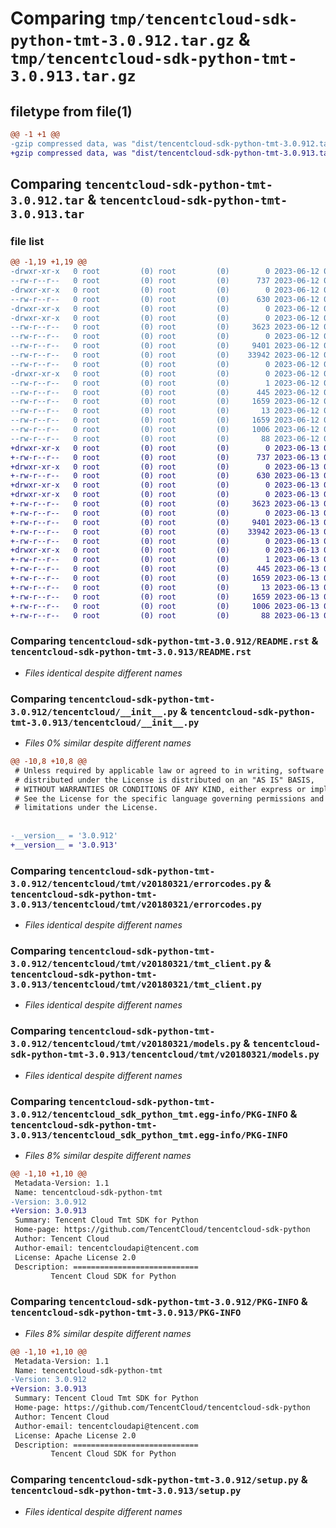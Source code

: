 # Comparing `tmp/tencentcloud-sdk-python-tmt-3.0.912.tar.gz` & `tmp/tencentcloud-sdk-python-tmt-3.0.913.tar.gz`

## filetype from file(1)

```diff
@@ -1 +1 @@
-gzip compressed data, was "dist/tencentcloud-sdk-python-tmt-3.0.912.tar", last modified: Mon Jun 12 03:14:53 2023, max compression
+gzip compressed data, was "dist/tencentcloud-sdk-python-tmt-3.0.913.tar", last modified: Tue Jun 13 02:27:54 2023, max compression
```

## Comparing `tencentcloud-sdk-python-tmt-3.0.912.tar` & `tencentcloud-sdk-python-tmt-3.0.913.tar`

### file list

```diff
@@ -1,19 +1,19 @@
-drwxr-xr-x   0 root         (0) root         (0)        0 2023-06-12 03:14:53.000000 tencentcloud-sdk-python-tmt-3.0.912/
--rw-r--r--   0 root         (0) root         (0)      737 2023-06-12 03:14:53.000000 tencentcloud-sdk-python-tmt-3.0.912/README.rst
-drwxr-xr-x   0 root         (0) root         (0)        0 2023-06-12 03:14:53.000000 tencentcloud-sdk-python-tmt-3.0.912/tencentcloud/
--rw-r--r--   0 root         (0) root         (0)      630 2023-06-12 03:14:53.000000 tencentcloud-sdk-python-tmt-3.0.912/tencentcloud/__init__.py
-drwxr-xr-x   0 root         (0) root         (0)        0 2023-06-12 03:14:53.000000 tencentcloud-sdk-python-tmt-3.0.912/tencentcloud/tmt/
-drwxr-xr-x   0 root         (0) root         (0)        0 2023-06-12 03:14:53.000000 tencentcloud-sdk-python-tmt-3.0.912/tencentcloud/tmt/v20180321/
--rw-r--r--   0 root         (0) root         (0)     3623 2023-06-12 03:14:53.000000 tencentcloud-sdk-python-tmt-3.0.912/tencentcloud/tmt/v20180321/errorcodes.py
--rw-r--r--   0 root         (0) root         (0)        0 2023-06-12 03:14:53.000000 tencentcloud-sdk-python-tmt-3.0.912/tencentcloud/tmt/v20180321/__init__.py
--rw-r--r--   0 root         (0) root         (0)     9401 2023-06-12 03:14:53.000000 tencentcloud-sdk-python-tmt-3.0.912/tencentcloud/tmt/v20180321/tmt_client.py
--rw-r--r--   0 root         (0) root         (0)    33942 2023-06-12 03:14:53.000000 tencentcloud-sdk-python-tmt-3.0.912/tencentcloud/tmt/v20180321/models.py
--rw-r--r--   0 root         (0) root         (0)        0 2023-06-12 03:14:53.000000 tencentcloud-sdk-python-tmt-3.0.912/tencentcloud/tmt/__init__.py
-drwxr-xr-x   0 root         (0) root         (0)        0 2023-06-12 03:14:53.000000 tencentcloud-sdk-python-tmt-3.0.912/tencentcloud_sdk_python_tmt.egg-info/
--rw-r--r--   0 root         (0) root         (0)        1 2023-06-12 03:14:53.000000 tencentcloud-sdk-python-tmt-3.0.912/tencentcloud_sdk_python_tmt.egg-info/dependency_links.txt
--rw-r--r--   0 root         (0) root         (0)      445 2023-06-12 03:14:53.000000 tencentcloud-sdk-python-tmt-3.0.912/tencentcloud_sdk_python_tmt.egg-info/SOURCES.txt
--rw-r--r--   0 root         (0) root         (0)     1659 2023-06-12 03:14:53.000000 tencentcloud-sdk-python-tmt-3.0.912/tencentcloud_sdk_python_tmt.egg-info/PKG-INFO
--rw-r--r--   0 root         (0) root         (0)       13 2023-06-12 03:14:53.000000 tencentcloud-sdk-python-tmt-3.0.912/tencentcloud_sdk_python_tmt.egg-info/top_level.txt
--rw-r--r--   0 root         (0) root         (0)     1659 2023-06-12 03:14:53.000000 tencentcloud-sdk-python-tmt-3.0.912/PKG-INFO
--rw-r--r--   0 root         (0) root         (0)     1006 2023-06-12 03:14:53.000000 tencentcloud-sdk-python-tmt-3.0.912/setup.py
--rw-r--r--   0 root         (0) root         (0)       88 2023-06-12 03:14:53.000000 tencentcloud-sdk-python-tmt-3.0.912/setup.cfg
+drwxr-xr-x   0 root         (0) root         (0)        0 2023-06-13 02:27:54.000000 tencentcloud-sdk-python-tmt-3.0.913/
+-rw-r--r--   0 root         (0) root         (0)      737 2023-06-13 02:27:54.000000 tencentcloud-sdk-python-tmt-3.0.913/README.rst
+drwxr-xr-x   0 root         (0) root         (0)        0 2023-06-13 02:27:54.000000 tencentcloud-sdk-python-tmt-3.0.913/tencentcloud/
+-rw-r--r--   0 root         (0) root         (0)      630 2023-06-13 02:27:54.000000 tencentcloud-sdk-python-tmt-3.0.913/tencentcloud/__init__.py
+drwxr-xr-x   0 root         (0) root         (0)        0 2023-06-13 02:27:54.000000 tencentcloud-sdk-python-tmt-3.0.913/tencentcloud/tmt/
+drwxr-xr-x   0 root         (0) root         (0)        0 2023-06-13 02:27:54.000000 tencentcloud-sdk-python-tmt-3.0.913/tencentcloud/tmt/v20180321/
+-rw-r--r--   0 root         (0) root         (0)     3623 2023-06-13 02:27:54.000000 tencentcloud-sdk-python-tmt-3.0.913/tencentcloud/tmt/v20180321/errorcodes.py
+-rw-r--r--   0 root         (0) root         (0)        0 2023-06-13 02:27:54.000000 tencentcloud-sdk-python-tmt-3.0.913/tencentcloud/tmt/v20180321/__init__.py
+-rw-r--r--   0 root         (0) root         (0)     9401 2023-06-13 02:27:54.000000 tencentcloud-sdk-python-tmt-3.0.913/tencentcloud/tmt/v20180321/tmt_client.py
+-rw-r--r--   0 root         (0) root         (0)    33942 2023-06-13 02:27:54.000000 tencentcloud-sdk-python-tmt-3.0.913/tencentcloud/tmt/v20180321/models.py
+-rw-r--r--   0 root         (0) root         (0)        0 2023-06-13 02:27:54.000000 tencentcloud-sdk-python-tmt-3.0.913/tencentcloud/tmt/__init__.py
+drwxr-xr-x   0 root         (0) root         (0)        0 2023-06-13 02:27:54.000000 tencentcloud-sdk-python-tmt-3.0.913/tencentcloud_sdk_python_tmt.egg-info/
+-rw-r--r--   0 root         (0) root         (0)        1 2023-06-13 02:27:54.000000 tencentcloud-sdk-python-tmt-3.0.913/tencentcloud_sdk_python_tmt.egg-info/dependency_links.txt
+-rw-r--r--   0 root         (0) root         (0)      445 2023-06-13 02:27:54.000000 tencentcloud-sdk-python-tmt-3.0.913/tencentcloud_sdk_python_tmt.egg-info/SOURCES.txt
+-rw-r--r--   0 root         (0) root         (0)     1659 2023-06-13 02:27:54.000000 tencentcloud-sdk-python-tmt-3.0.913/tencentcloud_sdk_python_tmt.egg-info/PKG-INFO
+-rw-r--r--   0 root         (0) root         (0)       13 2023-06-13 02:27:54.000000 tencentcloud-sdk-python-tmt-3.0.913/tencentcloud_sdk_python_tmt.egg-info/top_level.txt
+-rw-r--r--   0 root         (0) root         (0)     1659 2023-06-13 02:27:54.000000 tencentcloud-sdk-python-tmt-3.0.913/PKG-INFO
+-rw-r--r--   0 root         (0) root         (0)     1006 2023-06-13 02:27:54.000000 tencentcloud-sdk-python-tmt-3.0.913/setup.py
+-rw-r--r--   0 root         (0) root         (0)       88 2023-06-13 02:27:54.000000 tencentcloud-sdk-python-tmt-3.0.913/setup.cfg
```

### Comparing `tencentcloud-sdk-python-tmt-3.0.912/README.rst` & `tencentcloud-sdk-python-tmt-3.0.913/README.rst`

 * *Files identical despite different names*

### Comparing `tencentcloud-sdk-python-tmt-3.0.912/tencentcloud/__init__.py` & `tencentcloud-sdk-python-tmt-3.0.913/tencentcloud/__init__.py`

 * *Files 0% similar despite different names*

```diff
@@ -10,8 +10,8 @@
 # Unless required by applicable law or agreed to in writing, software
 # distributed under the License is distributed on an "AS IS" BASIS,
 # WITHOUT WARRANTIES OR CONDITIONS OF ANY KIND, either express or implied.
 # See the License for the specific language governing permissions and
 # limitations under the License.
 
 
-__version__ = '3.0.912'
+__version__ = '3.0.913'
```

### Comparing `tencentcloud-sdk-python-tmt-3.0.912/tencentcloud/tmt/v20180321/errorcodes.py` & `tencentcloud-sdk-python-tmt-3.0.913/tencentcloud/tmt/v20180321/errorcodes.py`

 * *Files identical despite different names*

### Comparing `tencentcloud-sdk-python-tmt-3.0.912/tencentcloud/tmt/v20180321/tmt_client.py` & `tencentcloud-sdk-python-tmt-3.0.913/tencentcloud/tmt/v20180321/tmt_client.py`

 * *Files identical despite different names*

### Comparing `tencentcloud-sdk-python-tmt-3.0.912/tencentcloud/tmt/v20180321/models.py` & `tencentcloud-sdk-python-tmt-3.0.913/tencentcloud/tmt/v20180321/models.py`

 * *Files identical despite different names*

### Comparing `tencentcloud-sdk-python-tmt-3.0.912/tencentcloud_sdk_python_tmt.egg-info/PKG-INFO` & `tencentcloud-sdk-python-tmt-3.0.913/tencentcloud_sdk_python_tmt.egg-info/PKG-INFO`

 * *Files 8% similar despite different names*

```diff
@@ -1,10 +1,10 @@
 Metadata-Version: 1.1
 Name: tencentcloud-sdk-python-tmt
-Version: 3.0.912
+Version: 3.0.913
 Summary: Tencent Cloud Tmt SDK for Python
 Home-page: https://github.com/TencentCloud/tencentcloud-sdk-python
 Author: Tencent Cloud
 Author-email: tencentcloudapi@tencent.com
 License: Apache License 2.0
 Description: ============================
         Tencent Cloud SDK for Python
```

### Comparing `tencentcloud-sdk-python-tmt-3.0.912/PKG-INFO` & `tencentcloud-sdk-python-tmt-3.0.913/PKG-INFO`

 * *Files 8% similar despite different names*

```diff
@@ -1,10 +1,10 @@
 Metadata-Version: 1.1
 Name: tencentcloud-sdk-python-tmt
-Version: 3.0.912
+Version: 3.0.913
 Summary: Tencent Cloud Tmt SDK for Python
 Home-page: https://github.com/TencentCloud/tencentcloud-sdk-python
 Author: Tencent Cloud
 Author-email: tencentcloudapi@tencent.com
 License: Apache License 2.0
 Description: ============================
         Tencent Cloud SDK for Python
```

### Comparing `tencentcloud-sdk-python-tmt-3.0.912/setup.py` & `tencentcloud-sdk-python-tmt-3.0.913/setup.py`

 * *Files identical despite different names*

